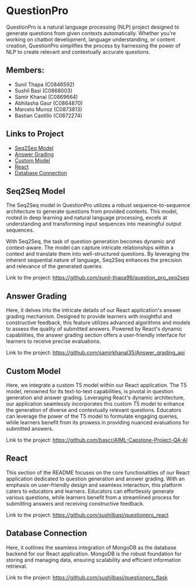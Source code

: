 # QuestionPro

QuestionPro is a natural language processing (NLP) project designed to generate questions from given contexts automatically. Whether you're working on chatbot development, language understanding, or content creation, QuestionPro simplifies the process by harnessing the power of NLP to create relevant and contextually accurate questions.

## Members:
  -  Sunil Thapa (C0846592)
  -  Sushil Basi (C0868003)
  -  Samir Khanal (C0869664)
  -  Abhilasha Gaur (C0864870)
  -  Marcelo Munoz (C0873813)
  -  Bastian Castillo (C0872274)

## Links to Project

- [Seq2Seq Model](#seq2seq)
- [Answer Grading](#answer-grading)
- [Custom Model](#custom-model)
- [React](#react)
- [Database Connection](#database-connection)

## Seq2Seq Model
The Seq2Seq model in QuestionPro utilizes a robust sequence-to-sequence architecture to generate questions from provided contexts. This model, rooted in deep learning and natural language processing, excels at understanding and transforming input sequences into meaningful output sequences.

With Seq2Seq, the task of question generation becomes dynamic and context-aware. The model can capture intricate relationships within a context and translate them into well-structured questions. By leveraging the inherent sequential nature of language, Seq2Seq enhances the precision and relevance of the generated queries.

Link to the project: https://github.com/sunil-thapa99/question_pro_seq2seq

## Answer Grading
Here, it delves into the intricate details of our React application's answer grading mechanism. Designed to provide learners with insightful and constructive feedback, this feature utilizes advanced algorithms and models to assess the quality of submitted answers. Powered by React's dynamic capabilities, the answer grading section offers a user-friendly interface for learners to receive precise evaluations.

Link to the project: https://github.com/samirkhanal35/Answer_grading_api

## Custom Model
Here, we integrate a custom T5 model within our React application. The T5 model, renowned for its text-to-text capabilities, is pivotal in question generation and answer grading. Leveraging React's dynamic architecture, our application seamlessly incorporates this custom T5 model to enhance the generation of diverse and contextually relevant questions. Educators can leverage the power of the T5 model to formulate engaging queries, while learners benefit from its prowess in providing nuanced evaluations for submitted answers. 

Link to the project: https://github.com/bascr/AIML-Capstone-Project-QA-AI

## React
This section of the README focuses on the core functionalities of our React application dedicated to question generation and answer grading. With an emphasis on user-friendly design and seamless interaction, this platform caters to educators and learners. Educators can effortlessly generate various questions, while learners benefit from a streamlined process for submitting answers and receiving constructive feedback.

Link to the project: https://github.com/sushilbasi/questionpro_react

## Database Connection
Here, it outlines the seamless integration of MongoDB as the database backend for our React application. MongoDB is the robust foundation for storing and managing data, ensuring scalability and efficient information retrieval. 

Link to the project: https://github.com/sushilbasi/questionpro_flask

